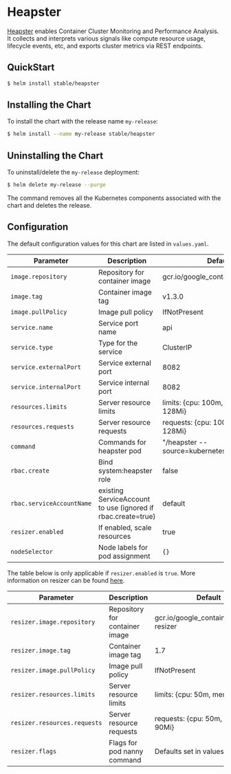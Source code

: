 # Heapster

[Heapster](https://github.com/kubernetes/heapster) enables Container Cluster Monitoring and Performance Analysis. It collects and interprets various signals like compute resource usage, lifecycle events, etc, and exports cluster metrics via REST endpoints.

## QuickStart

```bash
$ helm install stable/heapster
```

## Installing the Chart

To install the chart with the release name `my-release`:

```bash
$ helm install --name my-release stable/heapster
```

## Uninstalling the Chart

To uninstall/delete the `my-release` deployment:

```bash
$ helm delete my-release --purge
```

The command removes all the Kubernetes components associated with the chart and deletes the release.

## Configuration

The default configuration values for this chart are listed in `values.yaml`.

| Parameter                             | Description                                                  | Default                                           |
|---------------------------------------|-------------------------------------                         |---------------------------------------------------|
| `image.repository`                    | Repository for container image                               | gcr.io/google_containers/heapster                 |
| `image.tag`                           | Container image tag                                          | v1.3.0                                            |
| `image.pullPolicy`                    | Image pull policy                                            | IfNotPresent                                      |
| `service.name`                        | Service port name                                            | api                                               |
| `service.type`                        | Type for the service                                         | ClusterIP                                         |
| `service.externalPort`                | Service external port                                        | 8082                                              |
| `service.internalPort`                | Service internal port                                        | 8082                                              |
| `resources.limits`                    | Server resource  limits                                      | limits: {cpu: 100m, memory: 128Mi}              |
| `resources.requests`                  | Server resource requests                                     | requests: {cpu: 100m, memory: 128Mi}              |
| `command`                             | Commands for heapster pod                                    | "/heapster --source=kubernetes.summary_api:''     |
| `rbac.create`                         | Bind system:heapster role                                    | false                                             |
| `rbac.serviceAccountName`             | existing ServiceAccount to use (ignored if rbac.create=true) | default                                           |
| `resizer.enabled`                     | If enabled, scale resources                                  | true                                              |
| `nodeSelector`                        | Node labels for pod assignment                               | `{}`                                              |

The table below is only applicable if `resizer.enabled` is `true`. More information on resizer can be found [here](https://github.com/kubernetes/contrib/blob/master/addon-resizer/README.md).

| Parameter                             | Description                         | Default                                           |
|---------------------------------------|-------------------------------------|---------------------------------------------------|
| `resizer.image.repository`            | Repository for container image      | gcr.io/google_containers/addon-resizer            |
| `resizer.image.tag`                   | Container image tag                 | 1.7                                               |
| `resizer.image.pullPolicy`            | Image pull policy                   | IfNotPresent                                      |
| `resizer.resources.limits`            | Server resource  limits             | limits: {cpu: 50m, memory: 90Mi}                |
| `resizer.resources.requests`          | Server resource requests            | requests: {cpu: 50m, memory: 90Mi}                |
| `resizer.flags`                       | Flags for pod nanny command         | Defaults set in values.yaml                       |
